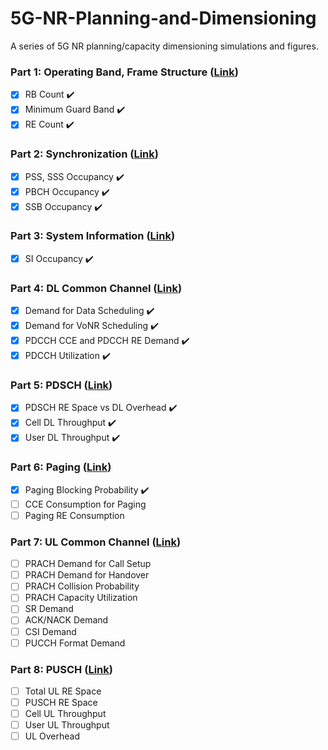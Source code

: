 # 5G-NR-Planning-and-Dimensioning

A series of 5G NR planning/capacity dimensioning simulations and figures.

### Part 1: Operating Band, Frame Structure ([Link](https://github.com/zulfadlizainal/5G-NR-Planning-And-Dimensioning/tree/master/Part%201%20Operating%20Band%2C%20Frame%20Structure))

- [X] RB Count :heavy_check_mark:
- [X] Minimum Guard Band :heavy_check_mark:
- [X] RE Count :heavy_check_mark:

### Part 2: Synchronization ([Link](https://github.com/zulfadlizainal/5G-NR-Planning-And-Dimensioning/tree/master/Part%202%20Syncronization))

- [X] PSS, SSS Occupancy :heavy_check_mark:
- [X] PBCH Occupancy :heavy_check_mark:
- [X] SSB Occupancy :heavy_check_mark:

### Part 3: System Information ([Link](https://github.com/zulfadlizainal/5G-NR-Planning-And-Dimensioning/tree/master/Part%203%20System%20Information))

- [X] SI Occupancy :heavy_check_mark:

### Part 4: DL Common Channel ([Link](https://github.com/zulfadlizainal/5G-NR-Planning-And-Dimensioning/tree/master/Part%204%20DL%20Common%20Channel))

- [X] Demand for Data Scheduling :heavy_check_mark:
- [X] Demand for VoNR Scheduling :heavy_check_mark:
- [X] PDCCH CCE and PDCCH RE Demand :heavy_check_mark:
- [X] PDCCH Utilization :heavy_check_mark:

### Part 5: PDSCH ([Link](https://github.com/zulfadlizainal/5G-NR-Planning-And-Dimensioning/tree/master/Part%205%20PDSCH))

- [X] PDSCH RE Space vs DL Overhead :heavy_check_mark:
- [X] Cell DL Throughput :heavy_check_mark:
- [X] User DL Throughput :heavy_check_mark:

### Part 6: Paging ([Link](https://github.com/zulfadlizainal/5G-NR-Planning-And-Dimensioning/tree/master/Part%206%20Paging))

- [X] Paging Blocking Probability :heavy_check_mark:
- [ ] CCE Consumption for Paging
- [ ] Paging RE Consumption

### Part 7: UL Common Channel ([Link](https://))

- [ ] PRACH Demand for Call Setup
- [ ] PRACH Demand for Handover
- [ ] PRACH Collision Probability
- [ ] PRACH Capacity Utilization
- [ ] SR Demand
- [ ] ACK/NACK Demand
- [ ] CSI Demand
- [ ] PUCCH Format Demand

### Part 8: PUSCH ([Link](https://))

- [ ] Total UL RE Space
- [ ] PUSCH RE Space
- [ ] Cell UL Throughput
- [ ] User UL Throughput
- [ ] UL Overhead